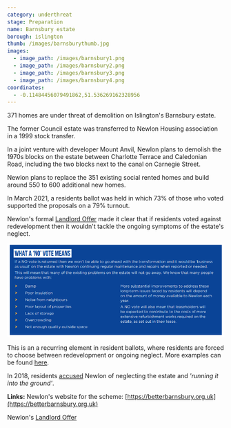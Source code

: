 ```yaml
---
category: underthreat
stage: Preparation
name: Barnsbury estate 
borough: islington
thumb: /images/barnsburythumb.jpg
images:
  - image_path: /images/barnsbury1.png
  - image_path: /images/barnsbury2.png
  - image_path: /images/barnsbury3.png
  - image_path: /images/barnsbury4.png
coordinates: 
  - -0.11484456079491862,51.536269162328956
---
```

371 homes are under threat of demolition on Islington's Barnsbury estate.

The former Council estate was transferred to Newlon Housing association in a 1999 stock transfer.

In a joint venture with developer Mount Anvil, Newlon plans to demolish the 1970s blocks on the estate between Charlotte Terrace and Caledonian Road, including the two blocks next to the canal on Carnegie Street.

Newlon plans to replace the 351 existing social rented homes and build around 550 to 600 additional new homes.

In March 2021, a residents ballot was held in which 73% of those who voted supported the proposals on a 79% turnout.

Newlon's formal [Landlord Offer](/images/BarnsburyOffer.pdf) made it clear that if residents voted against redevelopment then it wouldn't tackle the ongoing symptoms of the estate's neglect. 

<img src="/images/BarnsburyNo.png" class="img-fluid rounded img-thumbnail">

This is an a recurring element in resident ballots, where residents are forced to choose between redevelopment or ongoing neglect. More examples can be found [here](https://estatewatch.london/approved/ballotexemptions/).

In 2018, residents [accused](https://www.islingtongazette.co.uk/news/has-newlon-housing-trust-left-barnsbury-estate-to-rot-3795818) Newlon of neglecting the estate and _'running it into the ground'_.

__Links:__
Newlon's website for the scheme: [https://betterbarnsbury.org.uk](https://betterbarnsbury.org.uk)

Newlon's [Landlord Offer](/images/BansburyOffer.pdf)
